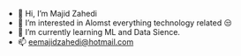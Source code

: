 - 👋 Hi, I’m Majid Zahedi
- 👀 I’m interested in Alomst everything technology related 😒
- 🌱 I’m currently learning ML and Data Sience.
- 📫 eemajidzahedi@hotmail.com

<!---
majidzahedi/majidzahedi is a ✨ special ✨ repository because its `README.md` (this file) appears on your GitHub profile.
You can click the Preview link to take a look at your changes.
--->
